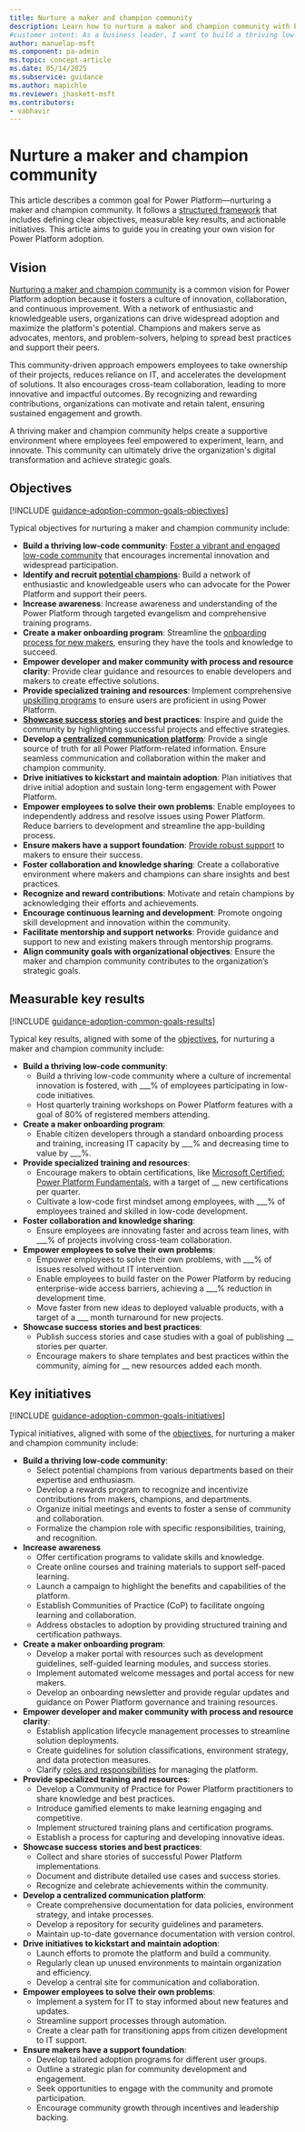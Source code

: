 ```yaml
---
title: Nurture a maker and champion community
description: Learn how to nurture a maker and champion community with Power Platform. Discover strategies to foster innovation and collaboration.
#customer intent: As a business leader, I want to build a thriving low-code community so that I can foster innovation and collaboration.
author: manuelap-msft
ms.component: pa-admin
ms.topic: concept-article
ms.date: 05/14/2025
ms.subservice: guidance
ms.author: mapichle
ms.reviewer: jhaskett-msft
ms.contributors: 
- vabhavir
---
```


# Nurture a maker and champion community

This article describes a common goal for Power Platform—nurturing a maker and champion community. It follows a [structured framework](../vision.md) that includes defining clear objectives, measurable key results, and actionable initiatives. This article aims to guide you in creating your own vision for Power Platform adoption.

## Vision

[Nurturing a maker and champion community](../community-goals.md) is a common vision for Power Platform adoption because it fosters a culture of innovation, collaboration, and continuous improvement. With a network of enthusiastic and knowledgeable users, organizations can drive widespread adoption and maximize the platform's potential. Champions and makers serve as advocates, mentors, and problem-solvers, helping to spread best practices and support their peers.

This community-driven approach empowers employees to take ownership of their projects, reduces reliance on IT, and accelerates the development of solutions. It also encourages cross-team collaboration, leading to more innovative and impactful outcomes. By recognizing and rewarding contributions, organizations can motivate and retain talent, ensuring sustained engagement and growth.

A thriving maker and champion community helps create a supportive environment where employees feel empowered to experiment, learn, and innovate. This community can ultimately drive the organization's digital transformation and achieve strategic goals.

## Objectives

[!INCLUDE [guidance-adoption-common-goals-objectives](../../../includes/guidance-adoption-common-goals-objectives.md)]

Typical objectives for nurturing a maker and champion community include:

- **Build a thriving low-code community**: [Foster a vibrant and engaged low-code community](../community-goals.md) that encourages incremental innovation and widespread participation.
- **Identify and recruit [potential champions](../champions.md)**: Build a network of enthusiastic and knowledgeable users who can advocate for the Power Platform and support their peers.
- **Increase awareness**:  Increase awareness and understanding of the Power Platform through targeted evangelism and comprehensive training programs.
- **Create a maker onboarding program**: Streamline the [onboarding process for new makers](../onboard-makers.md), ensuring they have the tools and knowledge to succeed.
- **Empower developer and maker community with process and resource clarity**: Provide clear guidance and resources to enable developers and makers to create effective solutions.
- **Provide specialized training and resources**: Implement comprehensive [upskilling programs](../training-strategy.md) to ensure users are proficient in using Power Platform.
- **[Showcase success stories](../show-and-tell.md) and best practices**: Inspire and guide the community by highlighting successful projects and effective strategies.
- **Develop a [centralized communication platform](../wiki-community.md#sharepoint-communication-site)**: Provide a single source of truth for all Power Platform-related information. Ensure seamless communication and collaboration within the maker and champion community.
- **Drive initiatives to kickstart and maintain adoption**: Plan initiatives that drive initial adoption and sustain long-term engagement with Power Platform.
- **Empower employees to solve their own problems**: Enable employees to independently address and resolve issues using Power Platform. Reduce barriers to development and streamline the app-building process.
- **Ensure makers have a support foundation**: [Provide robust support](../support-strategy-makers.md) to makers to ensure their success.
- **Foster collaboration and knowledge sharing**: Create a collaborative environment where makers and champions can share insights and best practices.
- **Recognize and reward contributions**: Motivate and retain champions by acknowledging their efforts and achievements.
- **Encourage continuous learning and development**: Promote ongoing skill development and innovation within the community.
- **Facilitate mentorship and support networks**: Provide guidance and support to new and existing makers through mentorship programs. 
- **Align community goals with organizational objectives**: Ensure the maker and champion community contributes to the organization’s strategic goals.

## Measurable key results

[!INCLUDE [guidance-adoption-common-goals-results](../../../includes/guidance-adoption-common-goals-results.md)]

Typical key results, aligned with some of the [objectives](#objectives), for nurturing a maker and champion community include:

- **Build a thriving low-code community**:
    - Build a thriving low-code community where a culture of incremental innovation is fostered, with ___% of employees participating in low-code initiatives. 
    - Host quarterly training workshops on Power Platform features with a goal of 80% of registered members attending. 
- **Create a maker onboarding program**:
    - Enable citizen developers through a standard onboarding process and training, increasing IT capacity by ___% and decreasing time to value by ___%. 
- **Provide specialized training and resources**:
    - Encourage makers to obtain certifications, like [Microsoft Certified: Power Platform Fundamentals](/credentials/certifications/power-platform-fundamentals/), with a target of __ new certifications per quarter. 
    - Cultivate a low-code first mindset among employees, with ___% of employees trained and skilled in low-code development. 
- **Foster collaboration and knowledge sharing**:
    - Ensure employees are innovating faster and across team lines, with ___% of projects involving cross-team collaboration. 
- **Empower employees to solve their own problems**: 
    - Empower employees to solve their own problems, with ___% of issues resolved without IT intervention. 
    - Enable employees to build faster on the Power Platform by reducing enterprise-wide access barriers, achieving a ___% reduction in development time. 
    - Move faster from new ideas to deployed valuable products, with a target of a ___ month turnaround for new projects. 
- **Showcase success stories and best practices**:
    - Publish success stories and case studies with a goal of publishing __ stories per quarter. 
    - Encourage makers to share templates and best practices within the community, aiming for __ new resources added each month. 

## Key initiatives
    
[!INCLUDE [guidance-adoption-common-goals-initiatives](../../../includes/guidance-adoption-common-goals-initiatives.md)]

Typical initiatives, aligned with some of the [objectives](#objectives), for nurturing a maker and champion community include:

- **Build a thriving low-code community**:
    - Select potential champions from various departments based on their expertise and enthusiasm.
    - Develop a rewards program to recognize and incentivize contributions from makers, champions, and departments.
    - Organize initial meetings and events to foster a sense of community and collaboration.
    - Formalize the champion role with specific responsibilities, training, and recognition.
- **Increase awareness**
    - Offer certification programs to validate skills and knowledge.
    - Create online courses and training materials to support self-paced learning.
    - Launch a campaign to highlight the benefits and capabilities of the platform.
    - Establish Communities of Practice (CoP) to facilitate ongoing learning and collaboration.
    - Address obstacles to adoption by providing structured training and certification pathways.
- **Create a maker onboarding program**:
    - Develop a maker portal with resources such as development guidelines, self-guided learning modules, and success stories.
    - Implement automated welcome messages and portal access for new makers.
    - Develop an onboarding newsletter and provide regular updates and guidance on Power Platform governance and training resources.
- **Empower developer and maker community with process and resource clarity**:
    - Establish application lifecycle management processes to streamline solution deployments.
    - Create guidelines for solution classifications, environment strategy, and data protection measures.
    - Clarify [roles and responsibilities](../roles.md) for managing the platform.
- **Provide specialized training and resources**:
    -  Develop a Community of Practice for Power Platform practitioners to share knowledge and best practices.
    - Introduce gamified elements to make learning engaging and competitive.
    - Implement structured training plans and certification programs.
    - Establish a process for capturing and developing innovative ideas.
- **Showcase success stories and best practices**:
    - Collect and share stories of successful Power Platform implementations.
    - Document and distribute detailed use cases and success stories.
    - Recognize and celebrate achievements within the community.
- **Develop a centralized communication platform**:
    - Create comprehensive documentation for data policies, environment strategy, and intake processes.
    - Develop a repository for security guidelines and parameters.
    - Maintain up-to-date governance documentation with version control.
- **Drive initiatives to kickstart and maintain adoption**:
    - Launch efforts to promote the platform and build a community.
    - Regularly clean up unused environments to maintain organization and efficiency.
    - Develop a central site for communication and collaboration.
- **Empower employees to solve their own problems**:
    - Implement a system for IT to stay informed about new features and updates.
    - Streamline support processes through automation.
    - Create a clear path for transitioning apps from citizen development to IT support.
- **Ensure makers have a support foundation**:
    - Develop tailored adoption programs for different user groups.
    - Outline a strategic plan for community development and engagement.
    - Seek opportunities to engage with the community and promote participation.
    - Encourage community growth through incentives and leadership backing.

